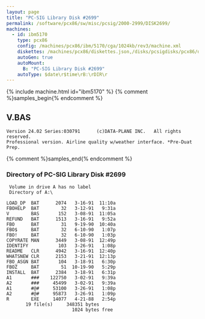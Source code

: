 ```yaml
---
layout: page
title: "PC-SIG Library Disk #2699"
permalink: /software/pcx86/sw/misc/pcsig/2000-2999/DISK2699/
machines:
  - id: ibm5170
    type: pcx86
    config: /machines/pcx86/ibm/5170/cga/1024kb/rev3/machine.xml
    diskettes: /machines/pcx86/diskettes.json,/disks/pcsigdisks/pcx86/diskettes.json
    autoGen: true
    autoMount:
      B: "PC-SIG Library Disk #2699"
    autoType: $date\r$time\rB:\rDIR\r
---
```


{% include machine.html id="ibm5170" %}
{% comment %}samples_begin{% endcomment %}

## V.BAS

```bas
Version 24.02 Series:030791      (c)DATA-PLANE INC.   All rights reserved.
Professional version. Airline quality w/weather interface. *Pre-Duat Prep.
```

{% comment %}samples_end{% endcomment %}

### Directory of PC-SIG Library Disk #2699

     Volume in drive A has no label
     Directory of A:\

    LOAD_DP  BAT      2074   3-16-91  11:10a
    FBOHELP  BAT        32   3-12-91   9:31a
    V        BAS       152   3-08-91  11:05a
    REFUND   BAT      1513   3-16-91   9:52a
    FBO      BAT        31   9-19-90  10:40a
    FBO$     BAT        32   6-10-90   1:07p
    FBO!     BAT        32   6-10-90   1:03p
    COPYRATE MAN      3449   3-08-91  12:49p
    IDENTIFY           103   3-26-91   1:08p
    README   CLR      4942   3-16-91  12:40p
    WHATSNEW CLR      2153   3-21-91  12:13p
    FBO_ASGN BAT       104   3-18-91   6:30p
    FBOZ     BAT        51  10-19-90   5:29p
    INSTALL  BAT      2384   3-18-91   6:31p
    A1       ###    122750   3-02-91   9:39a
    A2       ###     45499   3-02-91   9:39a
    A1       #@#     53100   3-26-91   1:08p
    A2       #@#     95873   3-26-91   1:09p
    R        EXE     14077   4-21-88   2:54p
           19 file(s)     348351 bytes
                            1024 bytes free
